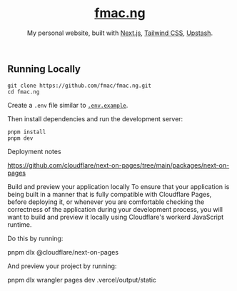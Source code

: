 <div align="center">
    <a href="https://fmac.ng"><h1 align="center">fmac.ng</h1></a>

My personal website, built with [Next.js](https://nextjs.org/), [Tailwind CSS](https://tailwindcss.com/), [Upstash](https://upstash.com?ref=fmac.ng).

</div>

<br/>

## Running Locally


```sh-session
git clone https://github.com/fmac/fmac.ng.git
cd fmac.ng
```


Create a `.env` file similar to [`.env.example`](https://github.com/fmac/fmac.ng/blob/main/.env.example).

Then install dependencies and run the development server:
```sh-session
pnpm install
pnpm dev
```


Deployment notes

https://github.com/cloudflare/next-on-pages/tree/main/packages/next-on-pages


Build and preview your application locally
To ensure that your application is being built in a manner that is fully compatible with Cloudflare Pages, before deploying it, or whenever you are comfortable checking the correctness of the application during your development process, you will want to build and preview it locally using Cloudflare's workerd JavaScript runtime.

Do this by running:

pnpm dlx @cloudflare/next-on-pages

And preview your project by running:

pnpm dlx wrangler pages dev .vercel/output/static
